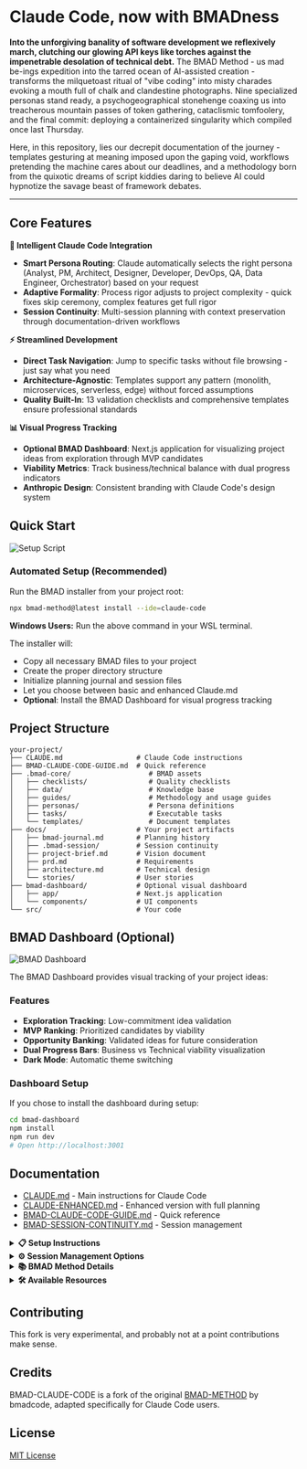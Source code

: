 # Claude Code, now with BMADness

**Into the unforgiving banality of software development we reflexively march, clutching our glowing API keys like torches against the impenetrable desolation of technical debt.** The BMAD Method - us mad be-ings expedition into the tarred ocean of AI-assisted creation - transforms the milquetoast ritual of "vibe coding" into misty charades evoking a mouth full of chalk and clandestine photographs. Nine specialized personas stand ready, a psychogeographical stonehenge coaxing us into treacherous mountain passes of token gathering, cataclismic tomfoolery, and the final commit: deploying a containerized singularity which compiled once last Thursday.

Here, in this repository, lies our decrepit documentation of the journey - templates gesturing at meaning imposed upon the gaping void, workflows pretending the machine cares about our deadlines, and a methodology born from the quixotic dreams of script kiddies daring to believe AI could hypnotize the savage beast of framework debates.

---

## Core Features

**🎯 Intelligent Claude Code Integration**

- **Smart Persona Routing**: Claude automatically selects the right persona (Analyst, PM, Architect, Designer, Developer, DevOps, QA, Data Engineer, Orchestrator) based on your request
- **Adaptive Formality**: Process rigor adjusts to project complexity - quick fixes skip ceremony, complex features get full rigor
- **Session Continuity**: Multi-session planning with context preservation through documentation-driven workflows

**⚡ Streamlined Development**

- **Direct Task Navigation**: Jump to specific tasks without file browsing - just say what you need
- **Architecture-Agnostic**: Templates support any pattern (monolith, microservices, serverless, edge) without forced assumptions
- **Quality Built-In**: 13 validation checklists and comprehensive templates ensure professional standards

**📊 Visual Progress Tracking**

- **Optional BMAD Dashboard**: Next.js application for visualizing project ideas from exploration through MVP candidates
- **Viability Metrics**: Track business/technical balance with dual progress indicators
- **Anthropic Design**: Consistent branding with Claude Code's design system

## Quick Start

![Setup Script](media/setup-script.png)

### Automated Setup (Recommended)

Run the BMAD installer from your project root:

```bash
npx bmad-method@latest install --ide=claude-code
```

**Windows Users:** Run the above command in your WSL terminal.

The installer will:

- Copy all necessary BMAD files to your project
- Create the proper directory structure
- Initialize planning journal and session files
- Let you choose between basic and enhanced Claude.md
- **Optional**: Install the BMAD Dashboard for visual progress tracking

## Project Structure

```
your-project/
├── CLAUDE.md                  # Claude Code instructions
├── BMAD-CLAUDE-CODE-GUIDE.md  # Quick reference
├── .bmad-core/                   # BMAD assets
│   ├── checklists/               # Quality checklists
│   ├── data/                     # Knowledge base
│   ├── guides/                   # Methodology and usage guides
│   ├── personas/                 # Persona definitions
│   ├── tasks/                    # Executable tasks
│   └── templates/                # Document templates
├── docs/                      # Your project artifacts
│   ├── bmad-journal.md        # Planning history
│   ├── .bmad-session/         # Session continuity
│   ├── project-brief.md       # Vision document
│   ├── prd.md                 # Requirements
│   ├── architecture.md        # Technical design
│   └── stories/               # User stories
├── bmad-dashboard/            # Optional visual dashboard
│   ├── app/                   # Next.js application
│   └── components/            # UI components
└── src/                       # Your code
```

## BMAD Dashboard (Optional)

![BMAD Dashboard](media/claude-bmad-dashboard.png)

The BMAD Dashboard provides visual tracking of your project ideas:

### Features

- **Exploration Tracking**: Low-commitment idea validation
- **MVP Ranking**: Prioritized candidates by viability
- **Opportunity Banking**: Validated ideas for future consideration
- **Dual Progress Bars**: Business vs Technical viability visualization
- **Dark Mode**: Automatic theme switching

### Dashboard Setup

If you chose to install the dashboard during setup:

```bash
cd bmad-dashboard
npm install
npm run dev
# Open http://localhost:3001
```

## Documentation

- [CLAUDE.md](CLAUDE.md) - Main instructions for Claude Code
- [CLAUDE-ENHANCED.md](CLAUDE-ENHANCED.md) - Enhanced version with full planning
- [BMAD-CLAUDE-CODE-GUIDE.md](BMAD-CLAUDE-CODE-GUIDE.md) - Quick reference
- [BMAD-SESSION-CONTINUITY.md](BMAD-SESSION-CONTINUITY.md) - Session management

<details>
<summary><strong>📋 Setup Instructions</strong></summary>

### Manual Setup

1. Clone this repository or download the files
2. Copy these to your project root:
   - `.bmad-core/` folder (personas, templates, tasks, checklists, data)
   - `CLAUDE.md` or `CLAUDE-ENHANCED.md` (rename to CLAUDE.md)
   - `BMAD-CLAUDE-CODE-GUIDE.md` (optional quick reference)
3. Create a `docs/` folder in your project for BMAD artifacts
4. Start using BMAD with Claude Code!

### Using BMAD with Claude Code

**Starting a New Project:**

```
User: "Let's plan a new app using BMAD"
Claude Code: I'll help you start a new BMAD project. Let me set up the planning structure...
```

**Continuing Work:**

```
User: "Continue BMAD planning"
Claude Code: I see we were working on the PRD as the Product Manager...
```

**Key Commands:**

- **"Act as the BMAD [Persona]"** - Claude adopts specific persona mindset
- **"Create a [document]"** - Uses appropriate BMAD template
- **"Run [checklist]"** - Executes quality validation
- **"Show planning status"** - Reviews progress and next steps

**Usage Examples:**

- **Direct Requests**: "Build authentication" → [Developer] starts implementation
- **Create Documents**: "Create user stories" → [PM] drafts stories
- **Design Systems**: "Design the database" → [Data Engineer] creates schema
- **Quality Gates**: "Run architecture checklist" → Validates design decisions

</details>

<details>
<summary><strong>⚙️ Session Management Options</strong></summary>

### Basic Setup (CLAUDE.md)

Use for simple, single-session projects:

- Copy `CLAUDE.md` as-is to your project root
- No session tracking needed
- Best for small features or quick prototypes
- All planning happens in one session

### Enhanced Setup (CLAUDE-ENHANCED.md)

For complex, multi-session planning:

- Copy `CLAUDE-ENHANCED.md` to your project root and rename to `CLAUDE.md`
- Includes efficiency enhancements, session continuity, and planning journal support
- Best for full application development with extended planning phases

</details>

<details>
<summary><strong>📚 BMAD Method Details</strong></summary>

### The BMAD Method Philosophy

The BMAD Method is a revolutionary approach that elevates "vibe coding" to advanced project planning, ensuring AI-driven development starts with clear vision and completes with explicit guidance. It provides a structured yet flexible framework to plan, execute, and manage software projects.

#### Key Benefits

- **Structured Planning**: Move from idea to implementation with clear phases
- **Quality Built-In**: Checklists and templates ensure nothing is missed
- **Context Preservation**: Never lose planning decisions across sessions
- **Role-Based Thinking**: Claude Code adopts appropriate mindsets for each phase
- **Document-Driven**: All artifacts are markdown files, easy to review and version

### BMAD Workflow Phases

#### 1. Discovery & Analysis

**Analyst** persona investigates and challenges assumptions:

- Deep research into problem space and constraints
- Competitive analysis and market validation
- Edge case identification and risk assessment

#### 2. Product Definition

**Product Manager** persona transforms research into requirements:

- Creates comprehensive PRD with prioritized features
- Defines user stories with clear acceptance criteria
- Establishes success metrics and MVP scope

#### 3. Technical & UX Design

**Architect** and **Designer** personas create system design:

- Architecture patterns for scalability and maintainability
- API specifications and security modeling
- User experience flows and interface design

#### 4. Implementation & Quality

**Developer** persona builds the solution:

- Clean code implementation following best practices
- Debugging and refactoring for maintainability
- Technical documentation and code reviews

**QA Engineer** persona ensures quality:

- Test strategy design and test automation
- Performance and security testing
- Independent quality validation

#### 5. Data Management

**Data Engineer** persona architects information flow:

- Database schema design and optimization
- Data migration and ETL pipeline creation
- Privacy compliance and data governance

#### 6. Infrastructure & Operations

**DevOps Engineer** persona enables deployment:

- CI/CD pipeline setup and automation
- Infrastructure design and monitoring
- Security hardening and cost optimization

#### 7. Process & Continuity

**Orchestrator** persona maintains project discipline:

- Quality gates and validation checkpoints
- Change management and course correction
- Session continuity and knowledge preservation

</details>

<details>
<summary><strong>🛠️ Available Resources</strong></summary>

### Templates (`.bmad-core/templates/`) - 10 Total

**Core Templates:**

- `project-brief-tmpl.md` - Vision and problem definition
- `prd-tmpl.md` - Product requirements with pattern guidance
- `architecture-tmpl.md` - System design with architecture patterns
- `story-tmpl.md` - User stories with comprehensive DoD

**Specialized Templates:**

- `front-end-architecture-tmpl.md` - Frontend technical design
- `front-end-spec-tmpl.md` - UI/UX specifications
- `test-strategy-tmpl.md` - Comprehensive testing approach
- `session-state-tmpl.md` - Session continuity tracking
- `planning-journal-tmpl.md` - Decision history across sessions
- `doc-sharding-tmpl.md` - Documentation organization

### Tasks (`.bmad-core/tasks/`) - 19 Total

**Core Tasks:**

- `create-prd.md` - Requirements definition
- `create-architecture.md` - System design
- `create-next-story.md` - User story creation
- `create-deep-research.md` - Investigation and analysis

**Design & Architecture Tasks:**

- `create-api-specification.md` - API design and contracts
- `create-frontend-architecture.md` - Frontend system design
- `create-ui-specification.md` - UI/UX design specifications
- `create-database-design.md` - Database schema design
- `security-threat-model.md` - Security analysis

**Implementation Tasks:**

- `implement-story.md` - Guided code implementation
- `create-test-strategy.md` - Comprehensive testing approach
- `generate-tests.md` - Comprehensive test creation
- `debug-issue.md` - Systematic debugging
- `create-deployment-pipeline.md` - CI/CD setup
- `create-data-migration-strategy.md` - Data migration planning

**Process Tasks:**

- `coordinate-multi-persona-feature.md` - Multi-persona coordination
- `correct-course.md` - Change management
- `core-dump.md` - Session memory capture
- `checklist-run-task.md` - Quality gate execution

### Checklists (`.bmad-core/checklists/`) - 13 Total

**Product & Requirements:**

- `pm-checklist.md` - PRD quality validation
- `po-master-checklist.md` - Backlog readiness
- `story-draft-checklist.md` - Story quality validation
- `story-dod-checklist.md` - Definition of Done

**Architecture & Design:**

- `architect-checklist.md` - System architecture review
- `frontend-architecture-checklist.md` - Frontend design validation
- `api-design-checklist.md` - API specification quality
- `security-threat-model-checklist.md` - Security analysis validation

**Implementation & Quality:**

- `implementation-quality-checklist.md` - Code quality standards
- `test-suite-quality-checklist.md` - Test coverage validation
- `deployment-pipeline-checklist.md` - CI/CD quality validation
- `debug-process-checklist.md` - Issue resolution validation
- `change-checklist.md` - Change management validation

### Getting Started Examples

**Example 1: Starting Fresh**

```
User: "I want to build a task management app using BMAD"
Claude Code: I'll help you start a new BMAD project for your task management app.
Let me set up the planning structure and begin with discovery...
```

**Example 2: Continuing Work**

```
User: "Continue BMAD planning"
Claude Code: I see we were working on Epic 2 of your PRD. Last session we completed
the user authentication stories. Shall we continue with the task management stories?
```

**Example 3: Running Checklists**

```
User: "Run the architecture checklist"
Claude Code: I'll run through the architecture checklist for your current design.
Let's validate each aspect...
```

</details>

## Contributing

This fork is very experimental, and probably not at a point contributions make sense.

## Credits

BMAD-CLAUDE-CODE is a fork of the original [BMAD-METHOD](https://github.com/bmadcode/BMAD-METHOD) by bmadcode, adapted specifically for Claude Code users.

## License

[MIT License](./docs/LICENSE)
